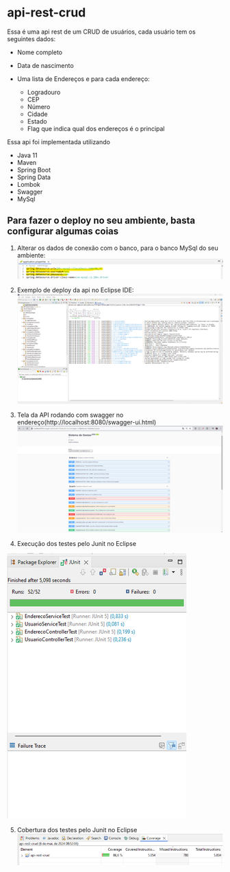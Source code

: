 # api-rest-crud

Essa é uma api rest de um CRUD de usuários, cada usuário tem os seguintes dados:

- Nome completo

- Data de nascimento

- Uma lista de Endereços e para cada endereço:
  - Logradouro
  - CEP
  - Número
  - Cidade
  - Estado
  - Flag que indica qual dos endereços é o principal

Essa api foi implementada utilizando

- Java 11
- Maven
- Spring Boot
- Spring Data
- Lombok
- Swagger
- MySql

## Para fazer o deploy no seu ambiente, basta configurar algumas coias

1. Alterar os dados de conexão com o banco, para o banco MySql do seu ambiente:
![conexao banco de dados](/images/conexao-mysql.png)

2. Exemplo de deploy da api no Eclipse IDE:
![deploy api no eclipse ide](/images/deploy-api-eclipse-ide.png)

3. Tela da API rodando com swagger no endereço(http://localhost:8080/swagger-ui.html)
![api running](/images/tela-api.png)

4. Execução dos testes pelo Junit no Eclipse

![execucao testes unitarios](/images/execucao-testes-junit.png)

5. Cobertura dos testes pelo Junit no Eclipse
![cobertura testes unitarios](/images/cobertura-testes-junit.png)
